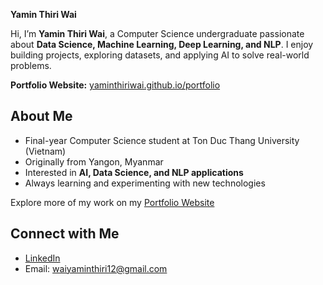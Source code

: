 **Yamin Thiri Wai**

Hi, I’m **Yamin Thiri Wai**, a Computer Science undergraduate passionate about **Data Science, Machine Learning, Deep Learning, and NLP**.
I enjoy building projects, exploring datasets, and applying AI to solve real-world problems.

**Portfolio Website:** [yaminthiriwai.github.io/portfolio](https://yaminthiriwai.github.io/portfolio/)

## About Me

* Final-year Computer Science student at Ton Duc Thang University (Vietnam)
* Originally from Yangon, Myanmar
* Interested in **AI, Data Science, and NLP applications**
* Always learning and experimenting with new technologies

Explore more of my work on my [Portfolio Website](https://yaminthiriwai.github.io/portfolio/)

## Connect with Me

* [LinkedIn](https://www.linkedin.com/in/yamin-thiri-wai/) 
* Email: [waiyaminthiri12@gmail.com](mailto:waiyaminthiri12@gmail.com)
